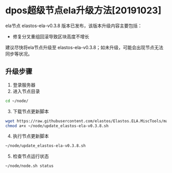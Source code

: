 # dpos超级节点ela升级方法[20191023]

ela节点 elastos-ela-v0.3.8 版本已发布，该版本升级内容主要包括：
- 修复分叉重组回滚导致区块高度不增长

建议尽快将ela节点升级至 elastos-ela-v0.3.8；如未升级，可能会出现节点无法同步等状况。

## 升级步骤

1. 登录服务器
2. 进入节点目录

```bash
cd ~/node/
```

3. 下载节点更新脚本

```bash
wget https://raw.githubusercontent.com/elastos/Elastos.ELA.MiscTools/master/script/update_elastos-ela-v0.3.8.sh;
chmod a+x ~/node/update_elastos-ela-v0.3.8.sh
```

4. 执行节点更新脚本

```bash
~/node/update_elastos-ela-v0.3.8.sh
```

5. 检查节点运行状态

```bash
~/node/node.sh status
```